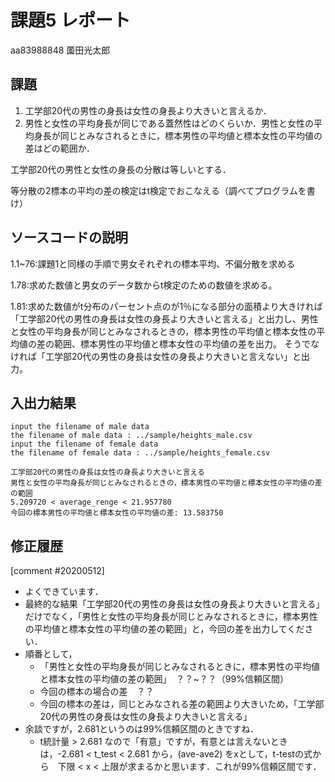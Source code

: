 # 課題5 レポート

aa83988848 薗田光太郎

## 課題

1. 工学部20代の男性の身長は女性の身長より大きいと言えるか．
2. 男性と女性の平均身長が同じである蓋然性はどのくらいか．男性と女性の平均身長が同じとみなされるときに，標本男性の平均値と標本女性の平均値の差はどの範囲か．

工学部20代の男性と女性の身長の分散は等しいとする．

等分散の2標本の平均の差の検定はt検定でおこなえる（調べてプログラムを書け）

## ソースコードの説明
1.1~76:課題1と同様の手順で男女それぞれの標本平均、不偏分散を求める

1.78:求めた数値と男女のデータ数からt検定のための数値を求める。

1.81:求めた数値がt分布のパーセント点のが1％になる部分の面積より大きければ
    「工学部20代の男性の身長は女性の身長より大きいと言える」と出力し、男性と女性の平均身長が同じとみなされるときの，標本男性の平均値と標本女性の平均値の差の範囲、標本男性の平均値と標本女性の平均値の差を出力。
    そうでなければ「工学部20代の男性の身長は女性の身長より大きいと言えない」と出力。
## 入出力結果
```
input the filename of male data
the filename of male data : ../sample/heights_male.csv
input the filename of female data
the filename of female data : ../sample/heights_female.csv

工学部20代の男性の身長は女性の身長より大きいと言える
男性と女性の平均身長が同じとみなされるときの，標本男性の平均値と標本女性の平均値の差の範囲
5.209720 < average_renge < 21.957780
今回の標本男性の平均値と標本女性の平均値の差: 13.583750

```

## 修正履歴

[comment #20200512]
- よくできています．
- 最終的な結果「工学部20代の男性の身長は女性の身長より大きいと言える」だけでなく，「男性と女性の平均身長が同じとみなされるときに，標本男性の平均値と標本女性の平均値の差の範囲」と，今回の差を出力してください．
- 順番として，
  - 「男性と女性の平均身長が同じとみなされるときに，標本男性の平均値と標本女性の平均値の差の範囲」　？？~？？（99%信頼区間）
  - 今回の標本の場合の差　？？
  - 今回の標本の差は，同じとみなされる差の範囲より大きいため，「工学部20代の男性の身長は女性の身長より大きいと言える」
- 余談ですが，2.681というのは99%信頼区間のときですね．
  - t統計量 > 2.681 なので「有意」ですが，有意とは言えないときは，-2.681 < t_test  < 2.681 から，(ave-ave2) をxとして，t-testの式から　下限 < x < 上限が求まるかと思います．これが99%信頼区間です．

